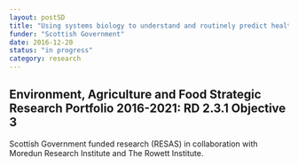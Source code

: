 ```yaml
---
layout: postSD
title: "Using systems biology to understand and routinely predict health and welfare traits in dairy cattle"
funder: "Scottish Government"
date: 2016-12-20
status: "in progress"
category: research
---
```


## Environment, Agriculture and Food Strategic Research Portfolio 2016-2021: RD 2.3.1 Objective 3

Scottish Government funded research (RESAS) in collaboration with Moredun Research Institute and The Rowett Institute.
